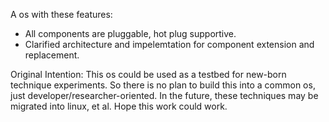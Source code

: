 A os with these features: 
  * All components are pluggable, hot plug supportive.
  * Clarified architecture and impelemtation for component extension and replacement.

Original Intention:
This os could be used as a testbed for new-born technique experiments.
So there is no plan to build this into a common os, just developer/researcher-oriented.
In the future, these techniques may be migrated into linux, et al. 
Hope this work could work.
